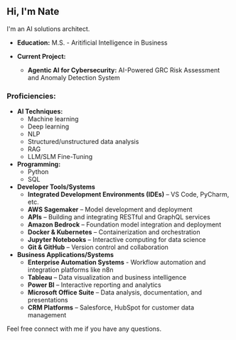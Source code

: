 ## Hi, I'm Nate

I'm an AI solutions architect.

- **Education:** M.S. - Aritificial Intelligence in Business

- **Current Project:**
  - **Agentic AI for Cybersecurity:** AI-Powered GRC Risk Assessment and Anomaly Detection System

### **Proficiencies:**
 - **AI Techniques:**
   - Machine learning
   - Deep learning
   - NLP
   - Structured/unstructured data analysis
   - RAG
   - LLM/SLM Fine-Tuning
 - **Programming:**
   - Python
   - SQL
 - **Developer Tools/Systems**
   - **Integrated Development Environments (IDEs)** – VS Code, PyCharm, etc.
   - **AWS Sagemaker** – Model development and deployment
   - **APIs** – Building and integrating RESTful and GraphQL services
   - **Amazon Bedrock** – Foundation model integration and deployment
   - **Docker & Kubernetes** – Containerization and orchestration
   - **Jupyter Notebooks** – Interactive computing for data science
   - **Git & GitHub** – Version control and collaboration
 - **Business Applications/Systems**
   - **Enterprise Automation Systems** - Workflow automation and integration platforms like n8n
   - **Tableau** – Data visualization and business intelligence
   - **Power BI** – Interactive reporting and analytics
   - **Microsoft Office Suite** – Data analysis, documentation, and presentations
   - **CRM Platforms** – Salesforce, HubSpot for customer data management


Feel free connect with me if you have any questions.
